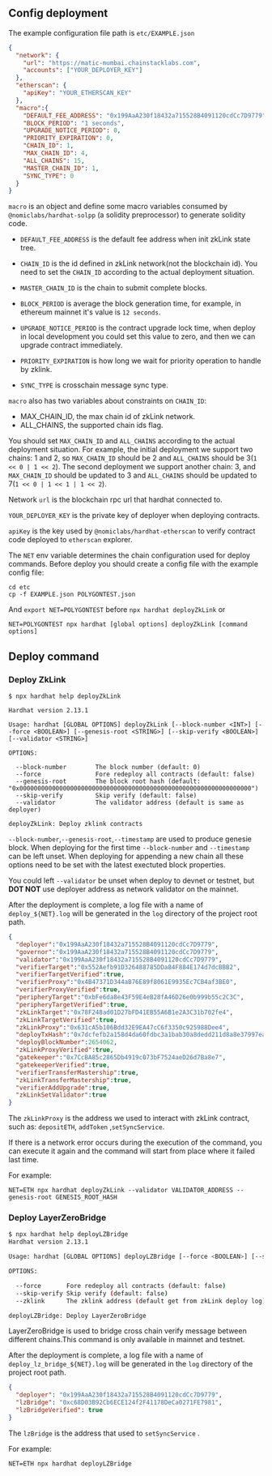 ## Config deployment
The example configuration file path is `etc/EXAMPLE.json`

```json
{
  "network": {
    "url": "https://matic-mumbai.chainstacklabs.com",
    "accounts": ["YOUR_DEPLOYER_KEY"]
  },
  "etherscan": {
    "apiKey": "YOUR_ETHERSCAN_KEY"
  },
  "macro":{
    "DEFAULT_FEE_ADDRESS": "0x199AaA230f18432a715528B4091120cdCc7D9779",
    "BLOCK_PERIOD": "1 seconds",
    "UPGRADE_NOTICE_PERIOD": 0,
    "PRIORITY_EXPIRATION": 0,
    "CHAIN_ID": 1,
    "MAX_CHAIN_ID": 4,
    "ALL_CHAINS": 15,
    "MASTER_CHAIN_ID": 1,
    "SYNC_TYPE": 0
  }
}
```

`macro` is an object and define some macro variables consumed by  `@nomiclabs/hardhat-solpp` (a solidity preprocessor) to generate solidity code.

* `DEFAULT_FEE_ADDRESS` is the default fee address when init zkLink state tree.

* `CHAIN_ID` is the id defined in zkLink network(not the blockchain id). You need to set the `CHAIN_ID` according to the actual deployment situation.

* `MASTER_CHAIN_ID` is the chain to submit complete blocks.

* `BLOCK_PERIOD` is average the block generation time, for example, in ethereum mainnet it's value is `12 seconds`.

* `UPGRADE_NOTICE_PERIOD`  is the contract upgrade lock time, when deploy in local development you could set this value to zero, and then we can upgrade contract immediately.

* `PRIORITY_EXPIRATION` is how long we wait for priority operation to handle by zklink.

* `SYNC_TYPE` is crosschain message sync type.

`macro` also has two variables about constraints on `CHAIN_ID`:

* MAX_CHAIN_ID, the max chain id of zkLink network.
* ALL_CHAINS, the  supported chain ids flag.

You should set `MAX_CHAIN_ID` and `ALL_CHAINS` according to the actual deployment situation. For example, the initial deployment we support two chains: 1 and 2, so `MAX_CHAIN_ID` should be  2 and `ALL_CHAINS` should be 3(`1 << 0 | 1 << 2`). The second deployment we support another chain: 3, and `MAX_CHAIN_ID` should be updated to  3 and `ALL_CHAINS` should be updated to 7(`1 << 0 | 1 << 1 | 1 << 2`).

Network `url` is the blockchain rpc url that hardhat connected to. 

`YOUR_DEPLOYER_KEY` is the private key of deployer when deploying contracts. 

`apiKey` is the key used by `@nomiclabs/hardhat-etherscan` to verify contract code deployed to `etherscan` explorer.

The `NET` env variable determines the chain configuration used for deploy commands. Before deploy you should create a config file with the example config file:

```shell
cd etc
cp -f EXAMPLE.json POLYGONTEST.json
```

And  `export NET=POLYGONTEST`  before `npx hardhat deployZkLink`  or

```shell
NET=POLYGONTEST npx hardhat [global options] deployZkLink [command options]
```

## Deploy command
### Deploy ZkLink

```shell
$ npx hardhat help deployZkLink

Hardhat version 2.13.1

Usage: hardhat [GLOBAL OPTIONS] deployZkLink [--block-number <INT>] [--force <BOOLEAN>] [--genesis-root <STRING>] [--skip-verify <BOOLEAN>] [--validator <STRING>]

OPTIONS:

  --block-number        The block number (default: 0)
  --force               Fore redeploy all contracts (default: false)
  --genesis-root        The block root hash (default: "0x0000000000000000000000000000000000000000000000000000000000000000")
  --skip-verify         Skip verify (default: false)
  --validator           The validator address (default is same as deployer) 

deployZkLink: Deploy zklink contracts
```

`--block-number`,`--genesis-root`,`--timestamp` are used to produce genesie block. When deploying for the first time `--block-number` and `--timestamp` can be left unset. When deploying for appending a new chain all these options need to be set with the latest exectuted block properties.

You could left `--validator`  be unset when deploy to devnet or testnet, but **DOT NOT**  use deployer address as network validator on the mainnet.

After the deployment is complete, a log file with a name of `deploy_${NET}.log` will be generated in the `log` directory of the project root path. 

```json
{
  "deployer":"0x199AaA230f18432a715528B4091120cdCc7D9779",
  "governor":"0x199AaA230f18432a715528B4091120cdCc7D9779",
  "validator":"0x199AaA230f18432a715528B4091120cdCc7D9779",
  "verifierTarget":"0x552Aefb91D326488785DDa84F884E174d7dcBBB2",
  "verifierTargetVerified":true,
  "verifierProxy":"0x4B47371D344aB76E89f8061E9935Ec7CB4af3BE0",
  "verifierProxyVerified":true,
  "peripheryTarget":"0xbFe6da8e43F59E4eB28fA46D26e0b999b55c2C3C",
  "peripheryTargetVerified":true,
  "zkLinkTarget":"0x78F248ad01D27bFD41EB55A6B1e2A3C31b702fe4",
  "zkLinkTargetVerified":true,
  "zkLinkProxy":"0x631cA5b106Bdd32E9EA47cC6f3350c925988Dee4",
  "deployTxHash":"0x7dcfefb2a158d4da60fdbc3a1bab30a8dedd211d8a8e37997ea709e0d049a32a",
  "deployBlockNumber":2654062,
  "zkLinkProxyVerified":true,
  "gatekeeper":"0x7CcBA85c2865Db4919c073bF7524aeD26d7Ba8e7",
  "gatekeeperVerified":true,
  "verifierTransferMastership":true,
  "zkLinkTransferMastership":true,
  "verifierAddUpgrade":true,
  "zkLinkSetValidator":true
}
```

The `zkLinkProxy`  is the address we used to interact with zkLink contract, such as: `depositETH`, `addToken` ,`setSyncService`.

If there is a network error occurs during the execution of the command, you can execute it again and the command will start from place where it failed last time.

For example:

```shell
NET=ETH npx hardhat deployZkLink --validator VALIDATOR_ADDRESS --genesis-root GENESIS_ROOT_HASH
```

### Deploy LayerZeroBridge

```bash
$ npx hardhat help deployLZBridge
Hardhat version 2.13.1

Usage: hardhat [GLOBAL OPTIONS] deployLZBridge [--force <BOOLEAN>] [--skip-verify <BOOLEAN>] [--zklink <STRING>]

OPTIONS:

  --force       Fore redeploy all contracts (default: false)
  --skip-verify Skip verify (default: false)
  --zklink      The zklink address (default get from zkLink deploy log) 

deployLZBridge: Deploy LayerZeroBridge
```

LayerZeroBridge is used to bridge cross chain verify message between different chains.This command is only available in mainnet and testnet.

After the deployment is complete, a log file with a name of `deploy_lz_bridge_${NET}.log` will be generated in the `log` directory of the project root path. 

```json
{
  "deployer": "0x199AaA230f18432a715528B4091120cdCc7D9779",
  "lzBridge": "0xc68D03B92Cb6ECE124f2F41178DeCa0271FE7981",
  "lzBridgeVerified": true
}
```

The `lzBridge` is the address that used to `setSyncService` .

For example:

```shell
NET=ETH npx hardhat deployLZBridge
```

